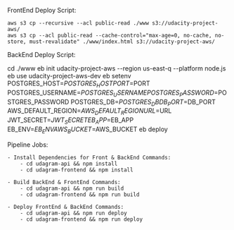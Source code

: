 FrontEnd Deploy Script:

    aws s3 cp --recursive --acl public-read ./www s3://udacity-project-aws/
    aws s3 cp --acl public-read --cache-control="max-age=0, no-cache, no-store, must-revalidate" ./www/index.html s3://udacity-project-aws/

BackEnd Deploy Script:

cd ./www
eb init udacity-project-aws --region us-east-q --platform node.js
eb use udacity-project-aws-dev
eb setenv POSTGRES_HOST=$POSTGRES_HOST PORT=$PORT POSTGRES_USERNAME=$POSTGRES_USERNAME POSTGRES_PASSWORD=$POSTGRES_PASSWORD POSTGRES_DB=$POSTGRES_DB DB_PORT=$DB_PORT AWS_DEFAULT_REGION=$AWS_DEFAULT_REGION    URL=$URL JWT_SECRET=$JWT_SECRET EB_APP=$EB_APP EB_ENV=$EB_ENV AWS_BUCKET=$AWS_BUCKET
eb deploy

Pipeline Jobs:

    - Install Dependencies for Front & BackEnd Commands:
        - cd udagram-api && npm install
        - cd udagram-frontend && npm install

    - Build BackEnd & FrontEnd Commands:
        - cd udagram-api && npm run build
        - cd udagram-frontend && npm run build

    - Deploy FrontEnd & BackEnd Commands:
        - cd udagram-api && npm run deploy
        - cd udagram-frontend && npm run deploy
